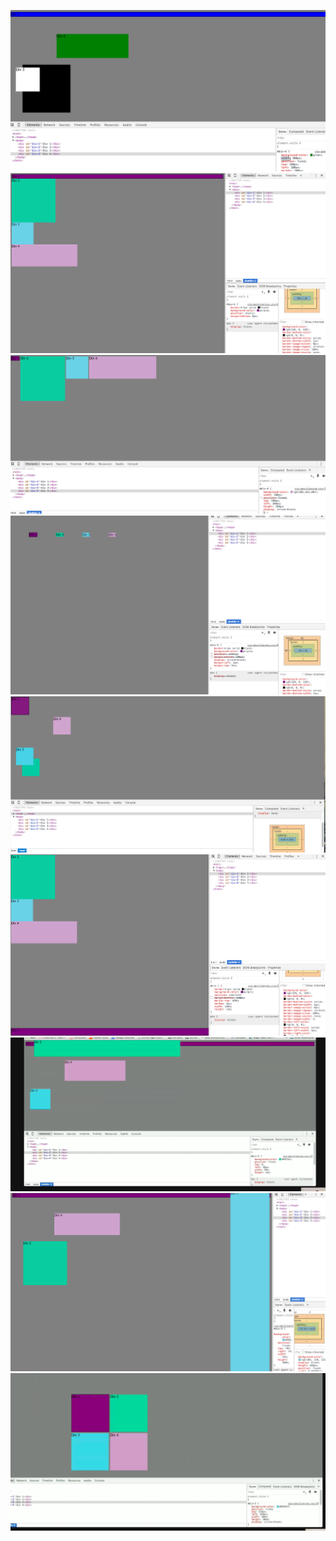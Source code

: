 ![Change Colors](../../week-2/imgs/screenshot1.png)
![Column Change](../../week-2/imgs/screenshot2.png)
![Row Change](../../week-2/imgs/screenshot3.png)
![Make Equidistant](../../week-2/imgs/screenshot4.png)
![Make Squares](../../week-2/imgs/screenshot5.png)
![Change Footer](../../week-2/imgs/screenshot6.png)
![Move Header](../../week-2/imgs/screenshot7.png)
![Make Sidebar](../../week-2/imgs/screenshot8.png)
![Get Creative](../../week-2/imgs/screenshot9.png)



<!--
How can you use Chrome's DevTools inspector to help you format or position elements?
We can open the DevTools inspector on a Mac from the main application manu bar select View than Developer than Developer Tools once there we select the Element tab that is the structure of the we page, there we can add or change the  positions of any elements of that page.It is fast way of showing us how the page will look like , once we love how it was styled we save the changes.
How can you resize elements on the DOM using CSS?
I think add a height and width properties or if they had it already change the number of it instead height:5em; make them height:8em; same for the width ,
What are the differences between absolute, fixed, static, and relative positioning? Which did you find easiest to use? Which was most difficult?
Absolute -positions to the top-left of its nearest parent,
Fixed -positions kinda sticks to the browser window , it doesn't scroll together with the document .
Static- positions the way the element will appear in its normal flow , it will pretty much not make any diference if you add a static position or not ...please corect me if i am wrong that is how i got it.
Relative-positions relative to the page margins of the document,(i also need and additional explanation on tis one).
The easiest to use was the fixed and the most difficult is the relative i definitely  need to do some more research on this.
What are the differences between margin, border, and padding?
Padding is the space thats inside the element between the content and the border and goes around all four sides of the content, Border is the space between the padding and the margin same as padding goes around all four sides of the content, Margin is the space between the border and the next content, that space outside the border  is called margin.
What was your impression of this challenge overall? (love, hate, and why?)
It is not easy for sure , but i would love to have more time to play with it, so much more to learn , and i love it because you can do so many things, it is just amazing.

-->